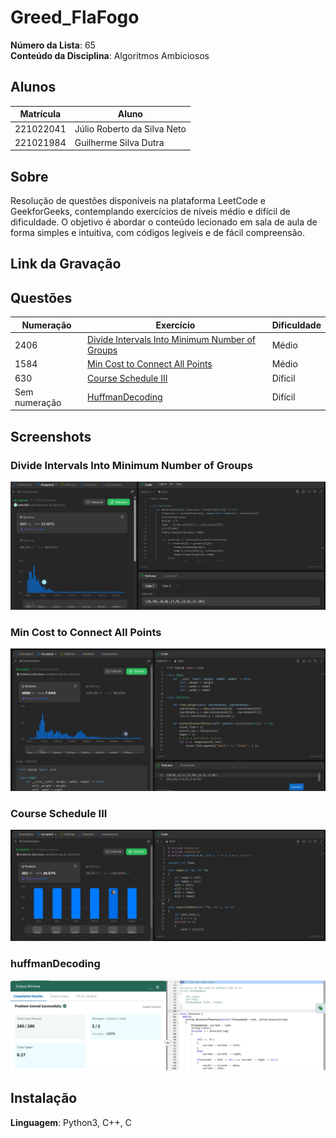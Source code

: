 # Greed_FlaFogo

**Número da Lista**: 65<br>
**Conteúdo da Disciplina**: Algoritmos Ambiciosos<br>

## Alunos
|Matrícula | Aluno |
| -- | -- |
| 221022041  | Júlio Roberto da Silva Neto |
| 221021984  | Guilherme Silva Dutra|

## Sobre 
Resolução de questões disponíveis na plataforma LeetCode e GeekforGeeks, contemplando exercícios de níveis médio e difícil de dificuldade. O objetivo é abordar o conteúdo lecionado em sala de aula de forma simples e intuitiva, com códigos legiveis e de fácil compreensão.

## Link da Gravação


## Questões

| Numeração | Exercício |  Dificuldade |
| ---- | ----- | ---- |
| 2406 | [Divide Intervals Into Minimum Number of Groups](https://leetcode.com/problems/divide-intervals-into-minimum-number-of-groups/description/) | Médio |
| 1584 | [Min Cost to Connect All Points](https://leetcode.com/problems/min-cost-to-connect-all-points/description/) | Médio|
| 630 | [ Course Schedule III ](https://leetcode.com/problems/course-schedule-iii/description/) | Díficil |
| Sem numeração | [HuffmanDecoding](https://www.geeksforgeeks.org/problems/huffman-decoding/1) | Difícil |


## Screenshots

### Divide Intervals Into Minimum Number of Groups
![Divide Intervals Into Minimum Number of Groups](./leetCode/assets/2406LeetCode.png)

### Min Cost to Connect All Points
![Min Cost to Connect All Points](./leetCode/assets/1584LeetCode.jpeg)

### Course Schedule III 
![Course Schedule III](./leetCode/assets/630leetCode.jpeg)

### huffmanDecoding
![HuffmanDecoding](./leetCode/assets/Huffman.jpeg)

## Instalação 
**Linguagem**: Python3, C++, C





